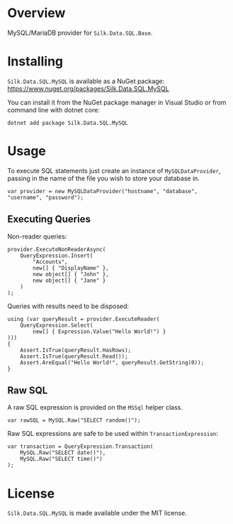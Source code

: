 # Overview

MySQL/MariaDB provider for `Silk.Data.SQL.Base`.

# Installing

`Silk.Data.SQL.MySQL` is available as a NuGet package: https://www.nuget.org/packages/Silk.Data.SQL.MySQL

You can install it from the NuGet package manager in Visual Studio or from command line with dotnet core:

~~~~
dotnet add package Silk.Data.SQL.MySQL
~~~~


# Usage

To execute SQL statements just create an instance of `MySQLDataProvider`, passing in the name of the file you wish to store your database in.

    var provider = new MySQLDataProvider("hostname", "database", "username", "password");

## Executing Queries

Non-reader queries:

    provider.ExecuteNonReaderAsync(
        QueryExpression.Insert(
            "Accounts",
            new[] { "DisplayName" },
            new object[] { "John" },
            new object[] { "Jane" }
        )
    );

Queries with results need to be disposed:

    using (var queryResult = provider.ExecuteReader(
        QueryExpression.Select(
            new[] { Expression.Value("Hello World!") }
    )))
    {
        Assert.IsTrue(queryResult.HasRows);
        Assert.IsTrue(queryResult.Read());
        Assert.AreEqual("Hello World!", queryResult.GetString(0));
    }

## Raw SQL

A raw SQL expression is provided on the `MSSql` helper class.

    var rawSQL = MySQL.Raw("SELECT random()");

Raw SQL expressions are safe to be used within `TransactionExpression`:

    var transaction = QueryExpression.Transaction(
        MySQL.Raw("SELECT date()"),
        MySQL.Raw("SELECT time()")
    );

# License

`Silk.Data.SQL.MySQL` is made available under the MIT license.